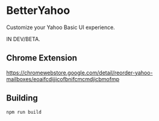 # BetterYahoo
Customize your Yahoo Basic UI experience.

IN DEV/BETA.

## Chrome Extension
https://chromewebstore.google.com/detail/reorder-yahoo-mailboxes/eoaifcdijjicofbnifcmcmdjicbmofmp

## Building
`npm run build`
